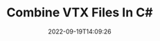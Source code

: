 ---
############################# Static ############################
layout: "auto-gen-merger"
date: 2022-09-19T14:09:26
draft: false
otherformats: mhtml odp ods odt one otp ott pdf pps ppsx ppt pptx rtf tex vdx vsdm

############################# Head ############################
head_title: "Combine VTX Files in C# | VTX Merger"
head_description: "Combine multiple VTX files into a single file using C# .NET documents merger API. Combine specific pages or page ranges from various documents to a single document."

############################# Header ############################
title: "Combine VTX Files In C#"
description: "Combine VTX with a few lines of .NET code."
bg_image: "https://cms.admin.containerize.com/templates/aspose/App_Themes/V3/images/bg/header1.png"
bg_overlay: false
button:
    enable: true
    icon: "fas fa-arrow-down"
    label: "Download Free Trial"
    link: "https://downloads.groupdocs.com/merger/net"

############################# SubMenu ############################
submenu:
    enable: true

    left:
        img_alt: "GroupDocs.Merger for .NET"
        image: "https://cms.admin.containerize.com/templates/groupdocs/images/product-logos/90x90-noborder/groupdocs-merger-net.png"
        product: "GroupDocs.Merger"
        platform: ".NET"

    middle:
        button:

            # button loop
            - link: "https://apireference.groupdocs.com/merger/net"
              text: "API Reference"

            # button loop
            - link: "https://github.com/groupdocs-merger"
              text: "Code Examples"

            # button loop
            - link: "https://products.groupdocs.app/merger/family"
              text: "Live Demos"

            # button loop
            - link: "https://purchase.groupdocs.com/pricing/merger/net"
              text: "Pricing"

    right:
        link_download: "https://downloads.groupdocs.com/merger"
        link_learn: "https://docs.groupdocs.com/merger/net"
        link_buy: "https://purchase.groupdocs.com"

############################# About ############################
about:
    enable: true
    title: "About GroupDocs.Merger for .NET API"
    content: |
        [GroupDocs.Merger for .NET](/merger/net/) provides a convenient solution to combine multiple PDF, Microsoft Office (Word, Excel, PowerPoint, OneNote), OpenDocument, HTML, images and many other documents into a single file within .NET applications. GroupDocs.Merger will save you a lot of effort, as you are allowed to combine VTX documents - there is no need to install any third-party software, desktop applications or plugins. Now it is unnecessary to waste your time and combine files manually! GroupDocs mission is to provide the best quality and simplify document-processing workflows.
        
        GroupDocs.Merger API is a right choice for corporate solutions which needs file combining features. These APIs are well supported on all major operating systems and platforms including .NET Framework, .NET Standard, .NET Core, Mono.

############################# Steps ############################
steps:
    enable: true
    title_left: "How to Combine Multiple VTX Files"
    content_left: |
        [GroupDocs.Merger for .NET](/merger/net/) makes it easy for .NET developers to combine two or more VTX files within their applications by implementing a few easy steps.
        
        * Create new instance of **Merger** and pass source document path as a constructor parameter.
        * Call **Join** of **Merger** class and pass the second source document path.
        * Call **Save** of **Merger** class to save the merged document.

    title_right: "System Requirements"
    content_right: |
        GroupDocs.Merger for .NET APIs are supported on all major platforms and operating systems. Before executing the code below, please make sure that you have the following prerequisites installed on your system.

        * Operating Systems: Microsoft Windows, Linux, MacOS
        * Development Environments: Visual Studio, Xamarin, MonoDevelop
        * Frameworks: .NET Framework, .NET Standard, .NET Core, Mono
        * Download the latest version of GroupDocs.Merger for .NET from [NuGet](https://www.nuget.org/packages/groupdocs.merger)
         
    code: |
     {{% merger/additional-styles %}}
     {{< merger/code-merger title="How to combine VTX files using C# example code">}}

        ```csharp    
        // Combine VTX files using GroupDocs.Merger API
        // Instantiate Merger with input VTX document
        using (Merger merger = new Merger("input1.vtx"))
          {
            // Call Join method of Merger class instance and pass second source document path
            merger.Join("input2.vtx");
    
            // Call Save method of Merger class instance to save merged document
            merger.Save("merged-file.vtx");
          }
        ```
     {{< /merger/code-merger >}}

############################# Demos ############################
demos:
    enable: true
    title: "Live Demos - Online App to Combine Documents"
    content: |
       Combine more than one VTX files right now by visiting [GroupDocs.Merger Live Demos](https://products.groupdocs.app/merger/family) website.
       The live demo has the following benefits.
        
############################# About Formats ############################
about_formats:
    enable: true

############################# More Formats ############################
more_formats:
    enable: true
    title: "Merging Other Document Formats"
    content: |
        .NET documents merger API for file formats and images. Combine together some of the popular document formats as stated below.

############################# Back to top ###############################
back_to_top:
    enable: true
---
